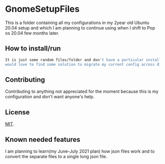 # GnomeSetupFiles

This is a folder containing all my configurations in my 2year old Ubuntu 20.04 setup and which I am planning to continue using when I shift to Pop os 20.04 few months later.

## How to install/run

``` bash
It is just some random files/folder and don't have a particular installation process, 
would love to find some solution to migrate my current config across distros.. but until then,   :)
```

## Contributing

Contributing to anything not appreciated for the moment because this is my configuration and don't want anyone's help.

## License

[MIT](https://choosealicense.com/licenses/mit/).

## Known needed features

I am planning to learn(my June-July 2021 plan) how json files work and to convert the separate files to a single long json file.
